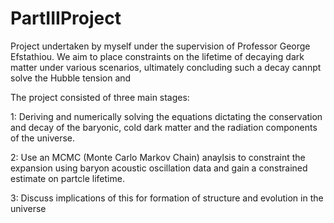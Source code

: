 # PartIIIProject
Project undertaken by myself under the supervision of Professor George Efstathiou. We aim to place constraints on the lifetime of decaying dark matter under various scenarios, ultimately concluding such a decay cannpt solve the Hubble tension and 

The project consisted of three main stages:

  1: Deriving and numerically solving the equations dictating the conservation and decay of the baryonic, cold dark matter and the radiation components of the universe.
  
  2: Use an MCMC (Monte Carlo Markov Chain) anaylsis to constraint the expansion using baryon acoustic oscillation data and gain a constrained estimate on partcle lifetime.
  
  3: Discuss implications of this for formation of structure and evolution in the universe
 
